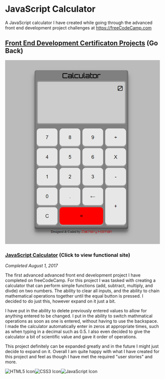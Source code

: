 # JavaScript Calculator

A JavaScript calculator I have created while going through the advanced front end development project challenges at https://freeCodeCamp.com

## [Front End Development Certificaton Projects](https://github.com/Squibs/freeCodeCamp/tree/master/Front%20End%20Development%20Certification#javascript-calculator) (Go Back)

<a href="https://squibs.github.io/js-calculator" tart="_blank"><img src="img/screenshot-js-calculator.png" height="600" alt="Screnshot of my JavaScript calculator app / website"/></a>

### [JavaScript Calculator](https://squibs.github.io/js-calculator/) (Click to view functional site)

<em>Completed August 1, 2017</em>

The first advanced advanced front end development project I have completed on freeCodeCamp. For this project I was tasked with creating a calculator that can perform simple functions (add, subtract, multiply, and divde) on two numbers. The ability to clear all inputs, and the ability to chain mathematical operations together until the equal button is pressed. I decided to do just this, however expand on it just a bit.

I have put in the ability to delete previously entered values to allow for anything entered to be changed. I put in the ability to switch mathmatical operations as soon as one is entered, without having to use the backspace. I made the calculator automatically enter in zeros at appropriate times, such as when typing in a decimal such as 0.5. I also even decided to give the calculator a bit of scientific value and gave it order of operations.

This project definitely can be expanded greatly and in the future I might just decide to expand on it. Overall I am quite happy with what I have created for this project and feel as though I have met the required "user stories" and more.

<img src="https://cdn.rawgit.com/Squibs/Squibs.github.io/1bdd9917/img/icon-html5.svg" height="40" alt="HTML5 Icon"/><img src="https://cdn.rawgit.com/Squibs/Squibs.github.io/1bdd9917/img/icon-css3.svg" height="40" alt="CSS3 Icon"/><img src="https://cdn.rawgit.com/Squibs/Squibs.github.io/master/img/icon-javascript.svg" height="40" alt="JavaScript Icon"/>